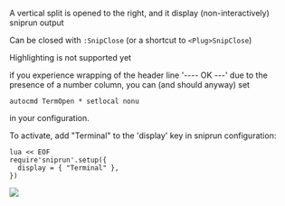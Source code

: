 A vertical split is opened to the right, and it display (non-interactively) sniprun output

Can be closed with `:SnipClose` (or a shortcut to `<Plug>SnipClose`)

Highlighting is not supported yet

if you experience wrapping of the header line '---- OK ---' due to the presence of a number column, you can (and should anyway) set 

```vim
autocmd TermOpen * setlocal nonu
```

in your configuration.



To activate, add "Terminal" to the 'display' key in sniprun configuration:

```
lua << EOF
require'sniprun'.setup({
  display = { "Terminal" },
})
```



![](visual_assets/terminal.png)


